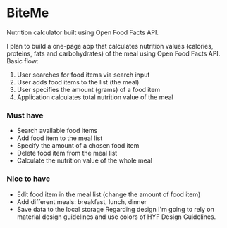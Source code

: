 # BiteMe
Nutrition calculator built using Open Food Facts API.

I plan to build a one-page app that calculates nutrition values (calories, proteins, fats and carbohydrates) of the meal using Open Food Facts API.
Basic flow:
1. User searches for food items via search input
2. User adds food items to the list (the meal)
3. User specifies the amount (grams) of a food item
4. Application calculates total nutrition value of the meal

### Must have
- Search available food items
- Add food item to the meal list
- Specify the amount of a chosen food item
- Delete food item from the meal list
- Calculate the nutrition value of the whole meal

### Nice to have
- Edit food item in the meal list (change the amount of food item)
- Add different meals: breakfast, lunch, dinner
- Save data to the local storage
Regarding design I'm going to rely on material design guidelines and use colors of HYF Design Guidelines.
